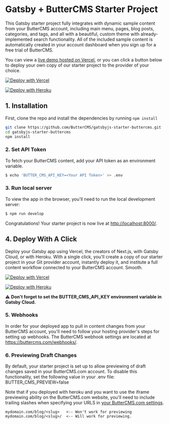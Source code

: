 # Gatsby + ButterCMS Starter Project

This Gatsby starter project fully integrates with dynamic sample content from your ButterCMS account, including main menu, pages, blog posts, categories, and tags, and all with a beautiful, custom theme with already-implemented search functionality. All of the included sample content is automatically created in your account dashboard when you sign up for a free trial of ButterCMS.

You can view a [live demo hosted on Vercel](https://gatsbyjs-starter-buttercms-vercel.vercel.app/), or you can click a button below to deploy your own copy of our starter
project to the provider of your choice.

[![Deploy with Vercel](https://vercel.com/button)](https://vercel.com/new/clone?repository-url=https%3A%2F%2Fgithub.com%2FButterCMS%2Fgatsbyjs-starter-buttercms&env=BUTTER_CMS_API_KEY&envDescription=Your%20ButterCMS%20API%20Token&envLink=https%3A%2F%2Fbuttercms.com%2Fsettings%2F&project-name=gatsbyjs-starter-buttercms&repo-name=gatsbyjs-starter-buttercms&redirect-url=https%3A%2F%2Fbuttercms.com%2Fonboarding%2Fvercel-starter-deploy-callback%2F&production-deploy-hook=Deploy%20Triggered%20from%20ButterCMS&demo-title=ButterCMS%20Gatsby%20Starter&demo-description=Fully%20integrated%20with%20your%20ButterCMS%20account&demo-url=https%3A%2F%2Fgatsbyjs-starter-buttercms.vercel.app%2F&demo-image=https://cdn.buttercms.com/r0tGK8xFRti2iRKBJ0eY&repository-name=gatsbyjs-starter-buttercms)

[![Deploy with Heroku](https://www.herokucdn.com/deploy/button.svg)](https://heroku.com/deploy?template=https://github.com/ButterCMS/gatsbyjs-starter-buttercms&env%5BBUTTER_CMS_API_KEY%5D=check%20https://buttercms.com/settings)

## 1. Installation

First, clone the repo and install the dependencies by running `npm install`

```bash
git clone https://github.com/ButterCMS/gatsbyjs-starter-buttercms.git
cd gatsbyjs-starter-buttercms
npm install
```

### 2. Set API Token

To fetch your ButterCMS content, add your API token as an environment variable.

```bash
$ echo 'BUTTER_CMS_API_KEY=<Your API Token>' >> .env
```

### 3. Run local server

To view the app in the browser, you'll need to run the local development server:

```bash
$ npm run develop
```

Congratulations! Your starter project is now live at [http://localhost:8000/](http://localhost:8000/).

## 4. Deploy With A Click

Deploy your Gatsby app using Vercel, the creators of Next.js, with Gatsby Cloud, or with Heroku. With a single click, you'll create a copy of our starter project in your Git provider account, instantly deploy it, and institute a full content workflow connected to your ButterCMS account. Smooth.

[![Deploy with Vercel](https://vercel.com/button)](https://vercel.com/new/clone?repository-url=https%3A%2F%2Fgithub.com%2FButterCMS%2Fgatsbyjs-starter-buttercms&env=BUTTER_CMS_API_KEY&envDescription=Your%20ButterCMS%20API%20Token&envLink=https%3A%2F%2Fbuttercms.com%2Fsettings%2F&project-name=gatsbyjs-starter-buttercms&repo-name=gatsbyjs-starter-buttercms&redirect-url=https%3A%2F%2Fbuttercms.com%2Fonboarding%2Fvercel-starter-deploy-callback%2F&production-deploy-hook=Deploy%20Triggered%20from%20ButterCMS&demo-title=ButterCMS%20Gatsby%20Starter&demo-description=Fully%20integrated%20with%20your%20ButterCMS%20account&demo-url=https%3A%2F%2Fgatsbyjs-starter-buttercms.vercel.app%2F&demo-image=https://cdn.buttercms.com/r0tGK8xFRti2iRKBJ0eY&repository-name=gatsbyjs-starter-buttercms)

[![Deploy with Heroku](https://www.herokucdn.com/deploy/button.svg)](https://heroku.com/deploy?template=https://github.com/ButterCMS/gatsbyjs-starter-buttercms&env%5BBUTTER_CMS_API_KEY%5D=check%20https://buttercms.com/settings)

⚠️ **Don't forget to set the BUTTER_CMS_API_KEY environment variable in Gatsby Cloud.**

### 5. Webhooks

In order for your deployed app to pull in content changes from your ButterCMS account, you'll need to follow your hosting provider's steps for setting up webhooks. The ButterCMS webhook settings are located at https://buttercms.com/webhooks/. 

### 6. Previewing Draft Changes

By default, your starter project is set up to allow previewing of draft changes saved in your ButterCMS.com account. To disable this functionality, set the following value in your .env file: BUTTER_CMS_PREVIEW=false

Note that if you deployed with heroku and you want to use the iframe previewing ability on the ButterCMS.com website, you'll need to include trailing slashes when specifying your URLS in
[your ButterCMS.com settings](https://buttercms.com/settings/previews).

```
mydomain.com/blog/<slug>   <-- Won't work for previewing
mydomain.com/blog/<slug>/  <-- Will work for previewing.
```

